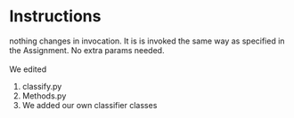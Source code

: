 # Instructions

nothing changes in invocation. It is is invoked the same way as specified in the Assignment. No extra params needed.<br/>
<br/>
We edited<br/>

1. classify.py
2. Methods.py
3. We added our own classifier classes
